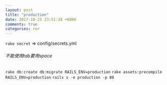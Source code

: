 ```yaml
---
layout: post
title: "production"
date: 2017-10-25 23:51:28 +0800
comments: true
categories: ror
---
```


`rake secret` => config/secrets.yml
###### 不能使用tab要用space

`rake db:create db:migrate RAILS_ENV=production`
`rake assets:precompile RAILS_ENV=production`
`rails s -e production -p 80`
